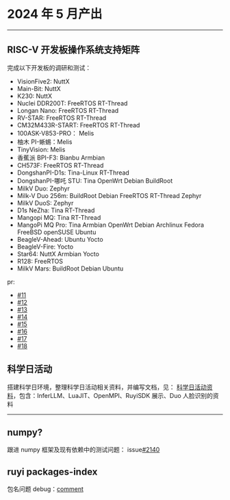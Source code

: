 # 2024 年 5 月产出

---

## RISC-V 开发板操作系统支持矩阵

完成以下开发板的调研和测试：
- VisionFive2: NuttX
- Main-Bit: NuttX
- K230: NuttX
- Nuclei DDR200T: FreeRTOS RT-Thread
- Longan Nano: FreeRTOS RT-Thread
- RV-STAR: FreeRTOS RT-Thread
- CM32M433R-START: FreeRTOS RT-Thread
- 100ASK-V853-PRO： Melis
- 柚木 PI-蜥蜴：Melis
- TinyVision: Melis
- 香蕉派 BPI-F3: Bianbu Armbian
- CH573F: FreeRTOS RT-Thread
- DongshanPI-D1s: Tina-Linux RT-Thread
- DongshanPI-哪吒 STU: Tina OpenWrt Debian BuildRoot
- MilkV Duo: Zephyr
- Milk-V Duo 256m: BuildRoot Debian FreeRTOS RT-Thread Zephyr
- MilkV DuoS: Zephyr
- D1s NeZha: Tina RT-Thread
- Mangopi MQ: Tina RT-Thread
- MangoPi MQ Pro: Tina Armbian OpenWrt Debian Archlinux Fedora FreeBSD openSUSE Ubuntu
- BeagleV-Ahead: Ubuntu Yocto
- BeagleV-Fire: Yocto
- Star64: NuttX Armbian Yocto
- R128: FreeRTOS
- MilkV Mars: BuildRoot Debian Ubuntu
 
pr:
- [#11](https://github.com/KevinMX/support-matrix/pull/11)
- [#12](https://github.com/KevinMX/support-matrix/pull/12)
- [#13](https://github.com/KevinMX/support-matrix/pull/13)
- [#14](https://github.com/KevinMX/support-matrix/pull/14)
- [#15](https://github.com/KevinMX/support-matrix/pull/15)
- [#16](https://github.com/KevinMX/support-matrix/pull/16)
- [#17](https://github.com/KevinMX/support-matrix/pull/17)
- [#18](https://github.com/KevinMX/support-matrix/pull/18)


## 科学日活动

搭建科学日环境，整理科学日活动相关资料，并编写文档，见：
[科学日活动资料](../../doc/ScienceDay/README.md)，包含：InferLLM、LuaJIT、OpenMPI、RuyiSDK 展示、Duo 人脸识别的资料

---

## numpy?

跟进 numpy 框架及现有依赖中的测试问题：
issue[#2140](https://github.com/google/highway/issues/2140)

## ruyi packages-index

包名问题 debug：[comment](https://github.com/ruyisdk/packages-index/issues/2#issuecomment-2141564213)

